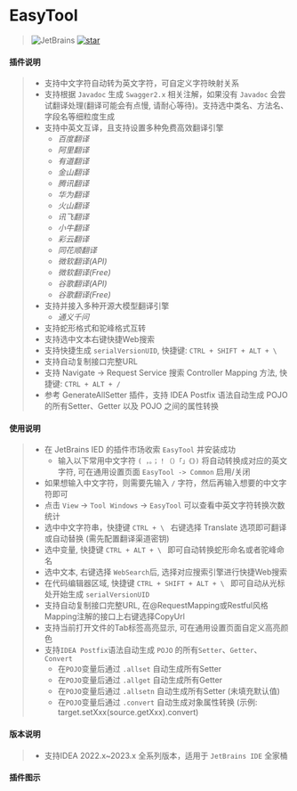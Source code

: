 # EasyTool

> ![JetBrains](https://img.shields.io/jetbrains/plugin/v/21589)
> [![star](https://gitee.com/milubin/easy-tool-plugin/badge/star.svg?theme=dark)](https://gitee.com/milubin/easy-tool-plugin/stargazers)

#### 插件说明
> * 支持中文字符自动转为英文字符，可自定义字符映射关系
> * 支持根据 `Javadoc` 生成 `Swagger2.x` 相关注解，如果没有 `Javadoc` 会尝试翻译处理(翻译可能会有点慢, 请耐心等待)。支持选中类名、方法名、字段名等细粒度生成
> * 支持中英文互译，且支持设置多种免费高效翻译引擎
>   * _百度翻译_
>   * _阿里翻译_
>   * _有道翻译_
>   * _金山翻译_
>   * _腾讯翻译_
>   * _华为翻译_
>   * _火山翻译_
>   * _讯飞翻译_
>   * _小牛翻译_
>   * _彩云翻译_
>   * _同花顺翻译_
>   * _微软翻译(API)_
>   * _微软翻译(Free)_
>   * _谷歌翻译(API)_
>   * _谷歌翻译(Free)_
> * 支持并接入多种开源大模型翻译引擎
>   * _通义千问_
> * 支持蛇形格式和驼峰格式互转
> * 支持选中文本右键快捷Web搜索
> * 支持快捷生成 `serialVersionUID`, 快捷键: `CTRL + SHIFT + ALT + \`
> * 支持自动复制接口完整URL
> * 支持 Navigate -> Request Service 搜索 Controller Mapping 方法, 快捷键: `CTRL + ALT + /`
> * 参考 GenerateAllSetter 插件，支持 IDEA Postfix 语法自动生成 POJO的所有Setter、Getter 以及 POJO 之间的属性转换

#### 使用说明
> * 在 JetBrains IED 的插件市场收索 `EasyTool` 并安装成功
>   * 输入以下常用中文字符 `( ，。；！（）「」《》)` 将自动转换成对应的英文字符, 可在通用设置页面 `EasyTool -> Common` 启用/关闭
> * 如果想输入中文字符，则需要先输入 `/` 字符，然后再输入想要的中文字符即可
> * 点击 `View` -> `Tool Windows` -> `EasyTool` 可以查看中英文字符转换次数统计
> * 选中中文字符串，快捷键 `CTRL + \ ` 右键选择 Translate 选项即可翻译或自动替换 (需先配置翻译渠道密钥)
> * 选中变量, 快捷键 `CTRL + ALT + \ ` 即可自动转换蛇形命名或者驼峰命名
> * 选中文本, 右键选择 `WebSearch`后, 选择对应搜索引擎进行快捷Web搜索
> * 在代码编辑器区域, 快捷键 `CTRL + SHIFT + ALT + \ ` 即可自动从光标处开始生成 `serialVersionUID`
> * 支持自动复制接口完整URL, 在@RequestMapping或Restful风格Mapping注解的接口上右键选择CopyUrl
> * 支持当前打开文件的Tab标签高亮显示, 可在通用设置页面自定义高亮颜色
> * 支持`IDEA Postfix`语法自动生成 `POJO` 的所有`Setter`、`Getter`、`Convert`
>   * 在`POJO`变量后通过 `.allset` 自动生成所有Setter
>   * 在`POJO`变量后通过 `.allget` 自动生成所有Getter
>   * 在`POJO`变量后通过 `.allsetn` 自动生成所有Setter (未填充默认值)
>   * 在`POJO`变量后通过 `.convert` 自动生成对象属性转换 (示例: target.setXxx(source.getXxx).convert)

#### 版本说明
> * 支持IDEA 2022.x~2023.x 全系列版本，适用于 `JetBrains IDE` 全家桶

#### 插件图示
